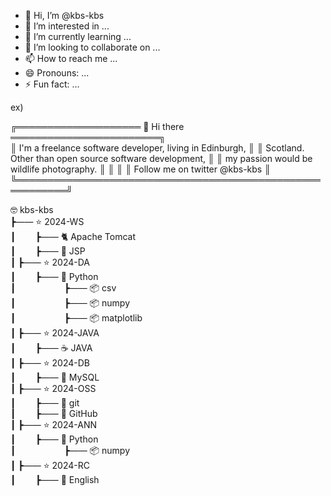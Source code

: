 - 👋 Hi, I’m @kbs-kbs
- 👀 I’m interested in ...
- 🌱 I’m currently learning ...
- 💞️ I’m looking to collaborate on ...
- 📫 How to reach me ...
- 😄 Pronouns: ...
- ⚡ Fun fact: ...

<!---
kbs-kbs/kbs-kbs is a ✨ special ✨ repository because its `README.md` (this file) appears on your GitHub profile.
You can click the Preview link to take a look at your changes.
--->

ex)

╔════════════════════ 👋 Hi there ════════════════════════╗     
║ I'm a freelance software developer, living in Edinburgh, ║
║ Scotland. Other than open source software development,   ║ 
║ my passion would be wildlife photography.                ║ 
║                                                          ║
║ Follow me on twitter @kbs-kbs                            ║
╚══════════════════════════════════════════════════════════╝         

🤓 kbs-kbs      
┣&mdash;&mdash; ⭐ 2024-WS   
┃&emsp;&emsp; ┣&mdash;&mdash; 🐈 Apache Tomcat   
┃&emsp;&emsp; ┣&mdash;&mdash; 💬 JSP   
┃
┣&mdash;&mdash; ⭐ 2024-DA   
┃&emsp;&emsp; ┣&mdash;&mdash; 🐍 Python  
┃&emsp;&emsp; &emsp;&emsp;&emsp; ┣&mdash;&mdash; 📦 csv           
┃&emsp;&emsp; &emsp;&emsp;&emsp; ┣&mdash;&mdash; 📦 numpy           
┃&emsp;&emsp; &emsp;&emsp;&emsp; ┣&mdash;&mdash; 📦 matplotlib        
┃
┣&mdash;&mdash; ⭐ 2024-JAVA   
┃&emsp;&emsp; ┣&mdash;&mdash; ☕ JAVA   
┃
┣&mdash;&mdash; ⭐ 2024-DB   
┃&emsp;&emsp; ┣&mdash;&mdash; 🐬 MySQL   
┃
┣&mdash;&mdash; ⭐ 2024-OSS   
┃&emsp;&emsp; ┣&mdash;&mdash; 🔱 git   
┃&emsp;&emsp; ┣&mdash;&mdash; 🐙 GitHub   
┃
┣&mdash;&mdash; ⭐ 2024-ANN   
┃&emsp;&emsp; ┣&mdash;&mdash; 🐍 Python        
┃&emsp;&emsp; &emsp;&emsp;&emsp; ┣&mdash;&mdash; 📦 numpy     
┃
┣&mdash;&mdash; ⭐ 2024-RC   
┃&emsp;&emsp; ┣&mdash;&mdash; 🔡 English     
